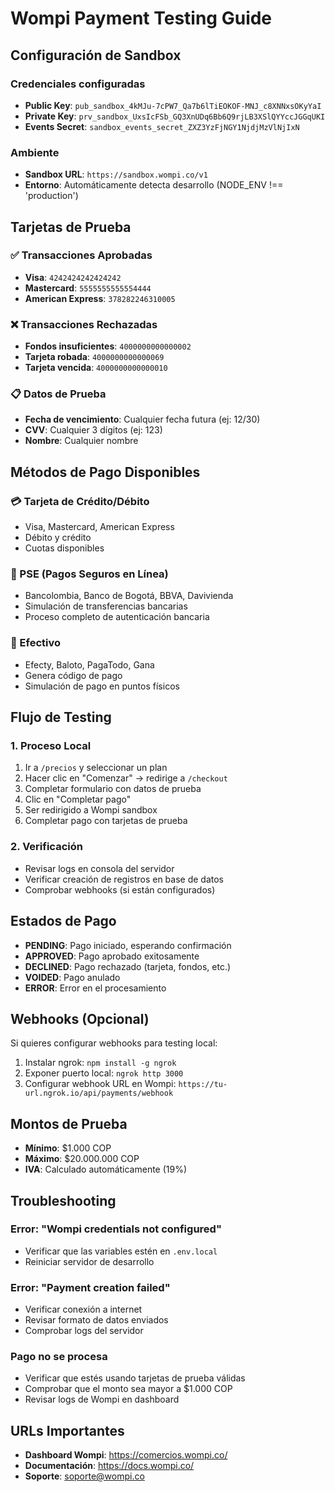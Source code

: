 # Wompi Payment Testing Guide

## Configuración de Sandbox

### Credenciales configuradas
- **Public Key**: `pub_sandbox_4kMJu-7cPW7_Qa7b6lTiEOKOF-MNJ_c8XNNxsOKyYaI`
- **Private Key**: `prv_sandbox_UxsIcFSb_GQ3XnUDq6Bb6Q9rjLB3XSlQYYccJGGqUKI`
- **Events Secret**: `sandbox_events_secret_ZXZ3YzFjNGY1NjdjMzVlNjIxN`

### Ambiente
- **Sandbox URL**: `https://sandbox.wompi.co/v1`
- **Entorno**: Automáticamente detecta desarrollo (NODE_ENV !== 'production')

## Tarjetas de Prueba

### ✅ Transacciones Aprobadas
- **Visa**: `4242424242424242`
- **Mastercard**: `5555555555554444`
- **American Express**: `378282246310005`

### ❌ Transacciones Rechazadas
- **Fondos insuficientes**: `4000000000000002`
- **Tarjeta robada**: `4000000000000069`
- **Tarjeta vencida**: `4000000000000010`

### 📋 Datos de Prueba
- **Fecha de vencimiento**: Cualquier fecha futura (ej: 12/30)
- **CVV**: Cualquier 3 dígitos (ej: 123)
- **Nombre**: Cualquier nombre

## Métodos de Pago Disponibles

### 💳 Tarjeta de Crédito/Débito
- Visa, Mastercard, American Express
- Débito y crédito
- Cuotas disponibles

### 🏪 PSE (Pagos Seguros en Línea)
- Bancolombia, Banco de Bogotá, BBVA, Davivienda
- Simulación de transferencias bancarias
- Proceso completo de autenticación bancaria

### 📱 Efectivo
- Efecty, Baloto, PagaTodo, Gana
- Genera código de pago
- Simulación de pago en puntos físicos

## Flujo de Testing

### 1. Proceso Local
1. Ir a `/precios` y seleccionar un plan
2. Hacer clic en "Comenzar" → redirige a `/checkout`
3. Completar formulario con datos de prueba
4. Clic en "Completar pago"
5. Ser redirigido a Wompi sandbox
6. Completar pago con tarjetas de prueba

### 2. Verificación
- Revisar logs en consola del servidor
- Verificar creación de registros en base de datos
- Comprobar webhooks (si están configurados)

## Estados de Pago

- **PENDING**: Pago iniciado, esperando confirmación
- **APPROVED**: Pago aprobado exitosamente
- **DECLINED**: Pago rechazado (tarjeta, fondos, etc.)
- **VOIDED**: Pago anulado
- **ERROR**: Error en el procesamiento

## Webhooks (Opcional)

Si quieres configurar webhooks para testing local:

1. Instalar ngrok: `npm install -g ngrok`
2. Exponer puerto local: `ngrok http 3000`
3. Configurar webhook URL en Wompi: `https://tu-url.ngrok.io/api/payments/webhook`

## Montos de Prueba

- **Mínimo**: $1.000 COP
- **Máximo**: $20.000.000 COP
- **IVA**: Calculado automáticamente (19%)

## Troubleshooting

### Error: "Wompi credentials not configured"
- Verificar que las variables estén en `.env.local`
- Reiniciar servidor de desarrollo

### Error: "Payment creation failed"
- Verificar conexión a internet
- Revisar formato de datos enviados
- Comprobar logs del servidor

### Pago no se procesa
- Verificar que estés usando tarjetas de prueba válidas
- Comprobar que el monto sea mayor a $1.000 COP
- Revisar logs de Wompi en dashboard

## URLs Importantes

- **Dashboard Wompi**: https://comercios.wompi.co/
- **Documentación**: https://docs.wompi.co/
- **Soporte**: soporte@wompi.co